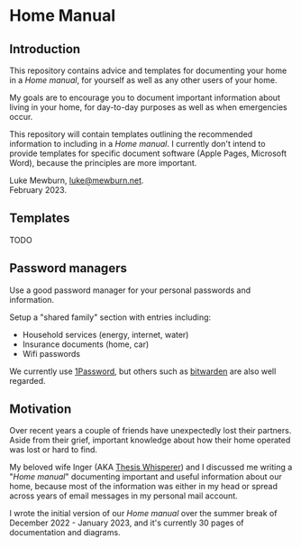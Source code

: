 # Home Manual

## Introduction

This repository contains advice and templates for documenting your home in a *Home manual*, for yourself as well as any other users of your home.

My goals are to encourage you to document important information about living in your home, for day-to-day purposes as well as when emergencies occur.

This repository will contain templates outlining the recommended information to including in a *Home manual*. I currently don't intend to provide templates for specific document software (Apple Pages, Microsoft Word), because the principles are more important.

Luke Mewburn, luke@mewburn.net.  
February 2023.

## Templates

TODO

## Password managers

Use a good password manager for your personal passwords and information.

Setup a "shared family" section with entries including:
- Household services (energy, internet, water)
- Insurance documents (home, car)
- Wifi passwords

 We currently use [1Password](https://1password.com), but others such as [bitwarden](https://bitwarden.com) are also well regarded.

## Motivation

Over recent years a couple of friends have unexpectedly lost their partners. Aside from their grief, important knowledge about how their home operated was lost or hard to find.

My beloved wife Inger (AKA [Thesis Whisperer](https://thesiswhisperer.com)) and I discussed me writing a "*Home manual*" documenting important and useful information about our home, because most of the information was either in my head or spread across years of email messages in my personal mail account.

I wrote the initial version of our *Home manual* over the summer break of December 2022 - January 2023, and it's currently 30 pages of documentation and diagrams.
